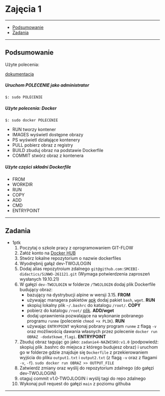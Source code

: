 # Zajęcia 1

---

- [Podsumowanie](#Podsumowanie)
- [Zadania](#Zadania)

---

## Podsumowanie

Użyte polecenia:

[dokumentacja](https://docs.docker.com/)

##### Uruchom POLECENIE jako administrator

```bash
$: sudo POLECENIE
```

##### Użyte polecenia: Docker

```bash
$: sudo docker POLECENIE
```

- RUN tworzy kontener
- IMAGES wyświetl dostępne obrazy
- PS wyświetl działające kontenery
- PULL pobierz obraz z registry
- BUILD zbuduj obraz na podstawie Dockerfile
- COMMIT stwórz obraz z kontenera

##### Użyte części składni Dockerfile

- FROM
- WORKDIR
- RUN
- COPY
- ADD
- CMD
- ENTRYPOINT




---

## Zadania

- 1ptk
	1. Poczytaj o szkole pracy z oprogramowaniem GIT-FLOW 
	2. Załóż konto na [Docker HUB](https://hub.docker/com)
	3. Stwórz lokalne repozytorium o nazwie dockerfiles
	4. Wyodrębnij gałąź dev-TWOJLOGIN
	5. Dodaj alias repozytroium zdalnego `git@github.com:SMCEBI-didactics/SiNWO-261121.git` (Wymaga potwierdzenia zaproszeń wysłanych 19.10.21)
	4. W gałęzi `dev-TWOJLOGIN` w folderze `/TWOJLOGIN` dodaj plik Dockerfile budujący obraz:
		- bazujący na dystrybucji alpine w wersji 3.15. **FROM**
		- używając managera pakietów [apk](https://wiki.alpinelinux.org/wiki/Alpine_Linux_package_management) dodaj pakiet  `bash`, `wget`. **RUN**
		- skopiuj lokalny plik `~/.bashrc` do katalogu `/root/`. **COPY**
		- pobierz do katalogu `/root/` [plik](https://raw.githubusercontent.com/aszadzinski/SMCEBI-TLM/tmp/%C5%9Arodowiska_i_narz%C4%99dzia_wytwarzania_oprogramowania/Zaj%C4%99cia_4/runme). **ADD/wget**
		- dodaj uprawnienia pozwalające na wykonanie pobranego programu `runme` (polecenie `chmod +x PLIK`). **RUN**
		- używając `ENTRYPOINT` wykonaj pobrany program `runme` z flagą `-v` oraz możliwością dawania własnych przez polecenie `docker run OBRAZ -dodatkowe_flagi`. **ENTRYPOINT**
	5. Zbuduj obraz tagując go jako: `zadanie4-NAZWISKO:v1.0` (podpowiedź: skopiuj plik .bashrc do miejsca z którego budujesz obraz) i uruchom go w folderze gdzie znajduje się  `Dockerfile` z przekierowaniem wyjścia do pliku `output1.txt` i `output2.txt` (z flagą `-v` oraz z flagami `-v`, `-f`). `sudo docker run OBRAZ >> OUTPUT_FILE`
	6. Zatwierdź zmiany oraz wyślij do repozytorium zdalnego (do gałęzi dev-TWOJLOGIN)
	7. otaguj commit v1.0-TWOJLOGIN i wyślij tagi do repo zdalnego
	7. Wykonaj pull request do gałęzi `main` z poziomu githuba

---
